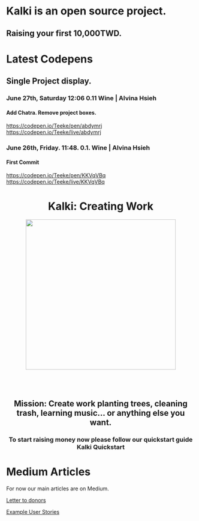# Kalki is an open source project.

## Raising your first 10,000TWD. 

# Latest Codepens

## Single Project display. 

### June 27th, Saturday 12:06 0.11 Wine | Alvina Hsieh 

####

#### Add Chatra. Remove project boxes. 

https://codepen.io/Teeke/pen/abdymrj
https://codepen.io/Teeke/live/abdymrj

### June 26th, Friday. 11:48. 0.1. Wine | Alvina Hsieh

#### First Commit

https://codepen.io/Teeke/pen/KKVqVBq
https://codepen.io/Teeke/live/KKVqVBq







<link href="https://fonts.googleapis.com/css?family=Raleway" rel="stylesheet">

<h1 align="center"> Kalki: Creating Work</h1>

<p align="center">
<img src="https://i.imgur.com/cAgNsHV.jpg" height="400vh" width="auto">
</p>

<br><br>

<h2 align="center">Mission: Create work planting trees, cleaning trash, learning music... or anything else you want.</h2>  <h3 align="center">

To start raising money now please follow our quickstart guide Kalki Quickstart

# Medium Articles

For now our main articles are on Medium. 

[Letter to donors](https://medium.com/@frodonomics/kalki-letter-to-donors-986f48c311f1)



[Example User Stories](https://medium.com/@frodonomics/kalki-user-stories-e6db7762924e)

















